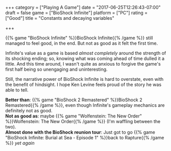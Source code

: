 +++
category = ["Playing A Game"]
date = "2017-06-25T12:26:43-07:00"
draft = false
game = ["BioShock Infinite"]
platform = ["PC"]
rating = ["Good"]
title = "Constants and decaying variables"

+++

{{% game "BioShock Infinite" %}}BioShock Infinite{{% /game %}} still managed to feel good, in the end.  But not as good as it felt the first time.

Infinite's value as a game is based <i>almost completely</i> around the strength of its shocking ending; so, knowing what was coming ahead of time dulled it a little.  And this time around, I wasn't quite as anxious to forgive the game's first half being so unengaging and uninteresting.

Still, the narrative power of BioShock Infinite is hard to overstate, even with the benefit of hindsight.  I hope Ken Levine feels proud of the story he was able to tell.

<b>Better than</b>: {{% game "BioShock 2 Remastered" %}}BioShock 2 Remastered{{% /game %}}, even though Infinite's gameplay mechanics are definitely not as good.  
<b>Not as good as</b>: maybe {{% game "Wolfenstein: The New Order" %}}Wolfenstein: The New Order{{% /game %}} (I'm waffling between the two).  
<b>Almost done with the BioShock reunion tour</b>: Just got to go {{% game "BioShock Infinite: Burial at Sea - Episode 1" %}}back to Rapture{{% /game %}} <i>yet again</i>
